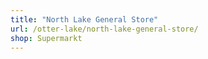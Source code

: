 ```yaml
---
title: "North Lake General Store"
url: /otter-lake/north-lake-general-store/
shop: Supermarkt
---
```

